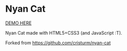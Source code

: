 Nyan Cat
========

[DEMO HERE](https://nyancaat.space)

Nyan Cat made with HTML5+CSS3 (and JavaScript :T).

Forked from https://github.com/cristurm/nyan-cat